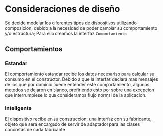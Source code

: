 # Consideraciones de diseño
Se decide modelar los diferentes tipos de dispositivos utilizando composicion, debido a la necesidad de poder cambiar su comportamiento y/o estructura; Para ello creamos la interfaz ```Comportamiento```

## Comportamientos
### Estandar
El comportamiento estandar recibe los datos necesariso para calcular su consumo en el constructor. Debido a que la interfaz declara mas mensajes de los que por dominio puede entender este comportamiento, algunos metodos se dejaron en blanco, prefiriendo esto por sobre una excepcion que interrumpiese lo que consideramos flujo normal de la aplicacion.

### Inteligente
El dispositivo recibe en su construccion, una interfaz con su fabricante, objeto que sera encargado de servir de adaptador para las clases concretas de cada fabricante  
